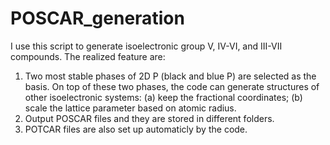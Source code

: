 # POSCAR_generation
I use this script to generate isoelectronic group V, IV-VI, and III-VII compounds. The realized feature are:
1. Two most stable phases of 2D P (black and blue P) are selected as the basis. On top of these two phases,
the code can generate structures of other isoelectronic systems: (a) keep the fractional coordinates; (b) scale
the lattice parameter based on atomic radius.
2. Output POSCAR files and they are stored in different folders.
3. POTCAR files are also set up automaticly by the code.
